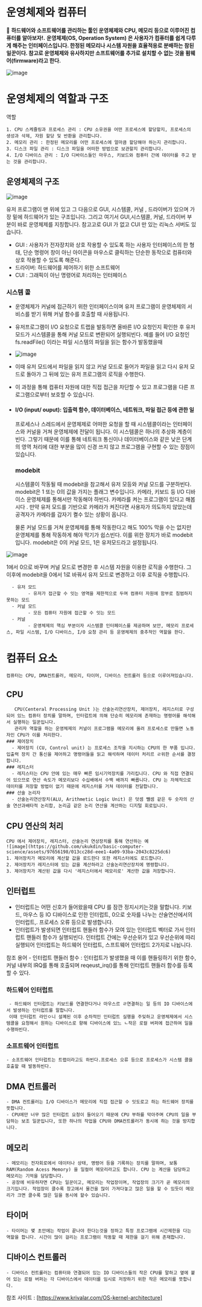 # 운영체제와 컴퓨터 
🥇 **하드웨어와 소프트웨어를 관리하는 툴인 운영체제와 CPU, 메모리 등으로 이루어진 컴퓨터를 알아보자!.**
   **운영체제(OS, Operation System) 은 사용자가 컴퓨터를 쉽게 다루게 해주는 인터페이스입니다. 한정된 메모리나 시스템 자원을 효율적응로 분배하는 참된 일꾼이다. 참고로 운영체제와 유사하지만 소프트웨어를 추가로 설치할 수 없는 것을 펌웨어(firmware)라고 한다.**
   
![image](https://github.com/ukukdin/basic-computer-science/assets/97656198/ee1f52b5-e904-4436-9ac2-d238f42212eb)

# 운영체제의 역할과 구조
  역할
  
    1. CPU 스케쥴링과 프로세스 관리 : CPU 소유권을 어떤 프로세스에 할당할지, 프로세스의 생성과 삭제, 자원 할당 및 반환을 관리합니다.
    2. 메모리 관리 : 한정된 메모리를 어떤 프로세스에 얼마큼 할당해야 하는지 관리합니다.
    3. 디스크 파일 관리 : 디스크 파일을 어떠한 방법으로 보관할지 관리합니다. 
    4. I/O 디바이스 관리 : I/O 디바이스들인 마우스, 키보드와 컴퓨터 간에 데이터를 주고 받는 것을 관리합니다.

    
## 운영체제의 구조
![image](https://github.com/ukukdin/basic-computer-science/assets/97656198/dbcd9dc3-b364-4e92-a497-358ab37508ca)

유저 프로그램이 맨 위에 있고 그 다음으로 GUI, 시스템콜, 커널 , 드라이버가 있으며 가장 밑에 하드웨어가 있는 구조입니다. 그리고 여기서 GUI,시스템콜, 커널, 드라이버 부분이 바로 운영체제를 지칭합니다. 참고고로 GUI 가 없고 CUI 만 있는 리눅스 서버도 있습니다.

- GUI : 사용자가 전자장치와 상호 작용할 수 있도록 하는 사용자 인터페이스의 한 형태, 단순 명령어 창이 아닌 아이콘을 마우스로 클릭하는 단순한 동작으로 컴퓨터와 상호 작용할 수 있도록 해준다.
- 드라이버: 하드웨어를 제어하기 위한 소프트웨어
- CUI : 그래픽이 아닌 명령어로 처리하는 인터페이스

### 시스템 콜
 - 운영체제가 커널에 접근하기 위한 인터페이스이며 유저 프로그램이 운영체제의 서비스를 받기 위해 커널 함수를 호출할 때 사용됩니다.
 - 유저프로그램이 I/O 요청으로 트랩을 발동하면 올바른 I/O 요청인지 확인한 후 유저 모드가 시스템콜을 통해 커널 모드로 변환되어 실행되빈다. 예를 들어 I/O 요청인 fs.readFile() 이라는 파일 시스템의 파일을 읽는 함수가 발동했을때
 - ![image](https://github.com/ukukdin/basic-computer-science/assets/97656198/f454a01c-6bf9-40bd-b5e8-d7bc0784e98c)
 
 - 이때 유저 모드에서 파일을 읽지 않고 커널 모드로 들어가 파일을 읽고 다시 유저 모드로 돌아가 그 뒤에 있는 유저 프로그램의 로직을 수행한다.
 - 이 과정을 통해 컴퓨터 자원에 대한 직접 접근을 차단할 수 있고 프로그램을 다른 프로그램으로부터 보호할 수 있습니다.
   
 - #### I/O (input/ ouput): 입출력 함수, 데이터베이스, 네트워크, 파일 접근 등에 관한 일

   프로세스나 스레드에서 운영체제로 어떠한 요청을 할 때 시스템콜이라는 인터페이스와 커널을 거쳐 운영체제에 전달이 됩니다.
   이 시스템콜은 하나의 추상화 계층이빈다. 그렇기 때문에 이를 통해 네트워크 통신이나 데이터베이스와 같은 낮은 단계의 영역 처리에 대한 부분을 많이 신경 쓰지 않고 프로그램을 구현할 수 있는 장점이 있습니다.
   ### modebit
    시스템콜이 작동될 때 modebit을 참고해서 유저 모등와 커널 모드를 구분하빈다. modebit은 1 또는 0의 값을 가지는 플래그 변수입니다. 카메라, 키보드 등 I/O 디바이스 운영체제를 통해서만 작동해야 하빈다. 카메라를 켜는 프로그램이 있다고 해봅시다 .
   만약 유저 모드를 기반으로 카메라가 켜진다면 사용자가 의도하지 않았는데 공격자가 카메라를 갑자기 켤수 있는 상황이 옵니다.

   물론 커널 모드를 거쳐 운영체제를 통해 작동한다고 해도 100% 막을 수는 없지만 운영체제를 통해 작동하게 해야 막기가 쉽스빈다. 이를 위한 장치가 바로 modebit 입니다.
   modebit은 0의 커널 모드, 1은 유저모드라고 설정됩니다.

![image](https://github.com/ukukdin/basic-computer-science/assets/97656198/99648ddc-f9c5-4840-b4c6-adaa036b7a33)

1에서 0으로 바꾸며 커널 모드로 변경한 후 시스템 자원을 이용한 로직을 수행한다. 그 이후에 modebit을 0에서 1로 바꿔서 유저 모드로 변경하고 이후 로직을 수행합니다.

      - 유저 모드 
            - 유저가 접근할 수 잇는 영역을 제한적으로 두며 컴퓨터 자원에 함부로 침범하지 못하는 모드
      - 커널 모드 
            - 모든 컴퓨터 자원에 접근할 수 잇는 모드
      - 커널
            - 운영체제의 핵심 부분이자 시스템콜 인터페이스를 제공하며 보안, 메모리 프로세스, 파일 시스템, I/O 디바이스, I/O 요청 관리 등 운영체제의 중추적인 역할을 한다. 

  # 컴퓨터 요소
    컴퓨터는 CPU, DMA컨트롤러, 메모리, 타이머, 디바이스 컨트롤러 등으로 이루어져있습니다. 


  ## CPU
       CPU(Centeral Processing Unit )는 산술논리연산장치, 제어장치, 레지스터로 구성되어 있느 컴퓨터 장치를 말하며, 인터럽트에 의해 단순히 메모리에 존재하는 명령어를 해석해서 실행하는 일꾼입니다. 
       관리자 역할을 하는 운영체제의 커널이 프로그램을 메모리에 올려 프로세스로 만들면 노동자인 CPU가 이를 처리한다. 
    ### 제어장치 
      - 제어장치 (CU, Control unit) 는 프로세스 조작을 지시하는 CPU의 한 부품 입니다. 입출력 장치 간 통신을 제어하고 명령어들을 읽고 해석하며 데이터 처리르 ㄹ위한 순서를 결정합니다.
    ### 레지스터 
      - 레지스터는 CPU 안에 있는 매우 빠른 임시기억장치를 가리킵니다. CPU 와 직접 연결되어 있으므로 연산 속도가 메모리보다 수십배에서 수백 배까지 빠릅니다. CPU 는 자체적으로 데이터를 저장할 방법이 없기 때문에 레지스터를 거쳐 데이터를 전달합니다. 
    ### 산술 논리자 
      - 산술논리연산장치(ALU, Arithmetic Logic Unit) 은 덧셈 뺄셈 같은 두 숫자의 산술 연산과배타적 논리합, 논리곱 같은 논리 연산을 계산하는 디지털 회로입니다. 
  ## CPU 연산의 처리
    CPU 에서 제어장치, 레지스터, 산술논리 연상장치를 통해 연산하는 예
    ![image](https://github.com/ukukdin/basic-computer-science/assets/97656198/013cc28d-eee1-4a09-93ba-2043c8225dc6)
    1. 제어장치가 메모리에 계산할 값을 로드한다 또한 레지스터에도 로드합니다.
    2. 제어장치가 레지스터에 있는 값을 계산하라고 산술논리연산장치에 명령합니다.
    3. 제어장치가 계산된 값을 다시 '레지스터에서 메모리로' 계산한 값을 저장합니다. 
 ## 인터럽트 
   - 인터럽트는 어떤 신호가 들어왔을때 CPU 를 잠깐 정지시키는것을 말합니다. 키보드, 마우스 등 IO 디바이스로 인한 인터럽트, 0으로 숫자를 나누는 산술연산에서의 인터럽트,. 프로세스 오류 등으로 발생합니다.
   - 인터럽트가 발생되면 인터럽트 핸들러 함수가 모여 있는 인터럽트 벡터로 가서 인터럽트 핸들러 함수가 실행되빈다. 인터럽트 간에는 우선순위가 있고 우선순위에 따리 실행되어 인터럽트는 하드웨어 인터럽트, 스프트웨어 인터럽드 2가지로 나뉩니다.

  참조 용어 
    - 인터럽트 핸들러 함수 : 인터럽트가 발생했을 때 이를 핸들링하기 위한 함수, 커널 내부의 IRQ를 통해 호출되며 reqeust_irq()를 통해 인터럽트 핸들러 함수를 등록할 수 있다. 
  ### 하드웨어 인터럽트 
     - 하드웨어 인터럽트는 키보드를 연결한다거나 마우스르 ㄹ연결하는 일 등의 IO 디바이스에서 발생하는 인터럽트를 말합니다. 
     이때 인터럽트 라인ㅇ니 설꼐된 이후 순차적인 인터럽트 실행을 주잊하고 운영체제에서 시스템콜을 요청해서 원하는 디바이스로 향해 디바이스에 있느 ㄴ작은 로컬 버퍼에 접근하여 일을 수행하빈다. 
  ### 소프트웨어 인터럽트 
    - 소프트웨어 인터럽트는 트랩이라고도 하빈다.프로세스 오류 등으로 프로세스가 시스템 콜을 호출할 때 발동하빈다. 
  
  ## DMA 컨트롤러 
    - DMA 컨트롤러는 I/O 디바이스가 메모리에 직접 접근할 수 잇도로고 하는 하드웨어 장치를 뜻합니다.
    - CPU에만 너무 많은 인터럽트 요청이 들어오기 때문에 CPU 부하를 막아주며 CPU의 일을 부담하는 보조 일꾼입니다, 또한 하나의 작업을 CPU와 DMA컨트롤러가 동시에 하는 것을 방지합니다. 
  ## 메모리
    - 메모리는 전자회로에서 데이터나 상태, 명령어 등을 기록하는 장치를 말하며, 보통 RAM(Random Acess Memory) 을 일컬어 메모리라고도 합니다. CPU 는 계산을 담당하고 메모리는 기억을 담당합니다.
    - 공장에 비유하자면 CPU는 일꾼이고, 메모리는 작업장이며, 작업장의 크기가 곧 메모리의 크기입니다. 작업장이 클수록 창고에서 물건을 많이 가져다놓고 많은 일을 할 수 있듯이 메모리가 크면 클수록 많은 일을 동시에 할수 있습니다. 
  ## 타이머
    - 타이머는 몇 초안에는 작업이 끝나야 한다는것을 정하고 특정 프로그램에 시간제한을 다는 역할을 합니다. 시간이 많이 걸리는 프로그램이 작동할 때 제한을 걸기 위해 존재합니다. 
  ## 디바이스 컨트롤러
    - 디바이스 컨트롤러는 컴퓨터와 연결되어 있는 IO 디바이스들의 작은 CPU를 말하고 옆에 붙어 있는 로컬 버퍼는 각 디바이스에서 데이터를 임시로 저장하기 위한 작은 메모리를 뜻합니다. 


    
   참조 사이트 : [https://www.krivalar.com/OS-kernel-architecture]
